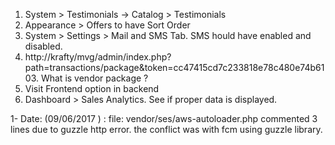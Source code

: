 1) System > Testimonials -> Catalog > Testimonials
2) Appearance > Offers to have Sort Order
3) System > Settings > Mail and SMS Tab. SMS hould have enabled and disabled.
4) http://krafty/mvg/admin/index.php?path=transactions/package&token=cc47415cd7c233818e78c480e74b6103. What is vendor package ?
5) Visit Frontend option in backend
6) Dashboard > Sales Analytics. See if proper data is displayed.



1- Date: (09/06/2017 ) : file: vendor/ses/aws-autoloader.php commented 3 lines due to guzzle http error. the conflict was with fcm using guzzle library.

